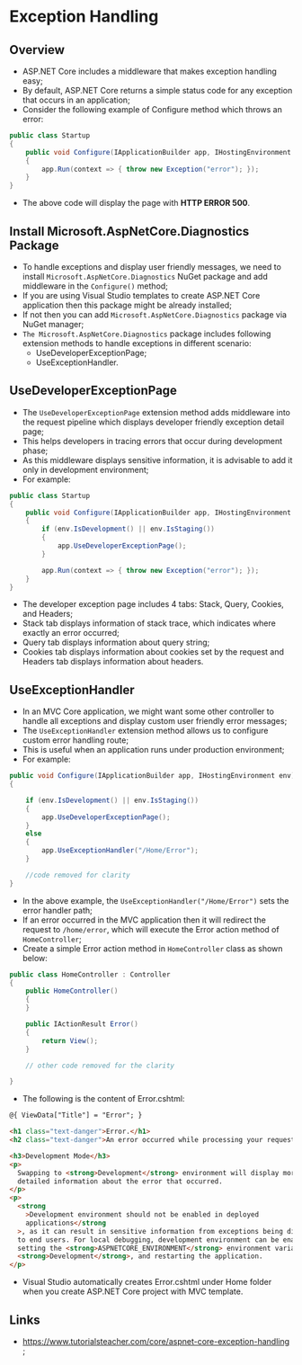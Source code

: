 # Exception Handling

## Overview

- ASP.NET Core includes a middleware that makes exception handling easy;
- By default, ASP.NET Core returns a simple status code for any exception that occurs in an application;
- Consider the following example of Configure method which throws an error:

```c#
public class Startup
{
    public void Configure(IApplicationBuilder app, IHostingEnvironment env)
    {
        app.Run(context => { throw new Exception("error"); });
    }
}
```

- The above code will display the page with **HTTP ERROR 500**.

## Install Microsoft.AspNetCore.Diagnostics Package

- To handle exceptions and display user friendly messages, we need to install `Microsoft.AspNetCore.Diagnostics` NuGet package and add middleware in the `Configure()` method;
- If you are using Visual Studio templates to create ASP.NET Core application then this package might be already installed;
- If not then you can add `Microsoft.AspNetCore.Diagnostics` package via NuGet manager;
- `The Microsoft.AspNetCore.Diagnostics` package includes following extension methods to handle exceptions in different scenario:
  - UseDeveloperExceptionPage;
  - UseExceptionHandler.

## UseDeveloperExceptionPage

- The `UseDeveloperExceptionPage` extension method adds middleware into the request pipeline which displays developer friendly exception detail page;
- This helps developers in tracing errors that occur during development phase;
- As this middleware displays sensitive information, it is advisable to add it only in development environment;
- For example:

```c#
public class Startup
{
    public void Configure(IApplicationBuilder app, IHostingEnvironment env)
    {
        if (env.IsDevelopment() || env.IsStaging())
        {
            app.UseDeveloperExceptionPage();
        }

        app.Run(context => { throw new Exception("error"); });
    }
}
```

- The developer exception page includes 4 tabs: Stack, Query, Cookies, and Headers;
- Stack tab displays information of stack trace, which indicates where exactly an error occurred;
- Query tab displays information about query string;
- Cookies tab displays information about cookies set by the request and Headers tab displays information about headers.

## UseExceptionHandler

- In an MVC Core application, we might want some other controller to handle all exceptions and display custom user friendly error messages;
- The `UseExceptionHandler` extension method allows us to configure custom error handling route;
- This is useful when an application runs under production environment;
- For example:

```c#
public void Configure(IApplicationBuilder app, IHostingEnvironment env)
{

    if (env.IsDevelopment() || env.IsStaging())
    {
        app.UseDeveloperExceptionPage();
    }
    else
    {
        app.UseExceptionHandler("/Home/Error");
    }

    //code removed for clarity
}
```

- In the above example, the `UseExceptionHandler("/Home/Error")` sets the error handler path;
- If an error occurred in the MVC application then it will redirect the request to `/home/error`, which will execute the Error action method of `HomeController`;
- Create a simple Error action method in `HomeController` class as shown below:

```c#
public class HomeController : Controller
{
    public HomeController()
    {
    }

    public IActionResult Error()
    {
        return View();
    }

    // other code removed for the clarity

}
```

- The following is the content of Error.cshtml:

```html
@{ ViewData["Title"] = "Error"; }

<h1 class="text-danger">Error.</h1>
<h2 class="text-danger">An error occurred while processing your request.</h2>

<h3>Development Mode</h3>
<p>
  Swapping to <strong>Development</strong> environment will display more
  detailed information about the error that occurred.
</p>
<p>
  <strong
    >Development environment should not be enabled in deployed
    applications</strong
  >, as it can result in sensitive information from exceptions being displayed
  to end users. For local debugging, development environment can be enabled by
  setting the <strong>ASPNETCORE_ENVIRONMENT</strong> environment variable to
  <strong>Development</strong>, and restarting the application.
</p>
```

- Visual Studio automatically creates Error.cshtml under Home folder when you create ASP.NET Core project with MVC template.

## Links

- <https://www.tutorialsteacher.com/core/aspnet-core-exception-handling> ;
